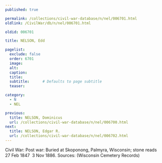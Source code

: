```yaml
---
published: true

permalink: /collections/civil-war-database/n/nel/006701.html
oldlink: /CivilWar/db/n/nel/006701.html

oldid: 006701

title: NELSON, Edd

pagelist:
  exclude: false
  order: 6701
  image: 
  alt:
  caption:
  title:
  subtitle:      # Defaults to page subtitle
  teaser:

category: 
  - N 
  - NEL

previous:
  title: NELSON, Dominicus
  url: /collections/civil-war-database/n/nel/006700.html  
next:
  title: NELSON, Edgar R.
  url: /collections/civil-war-database/n/nel/006702.html   
---
```

Civil War: Post war: Buried at Skoponong, Palmyra, Wisconsin; stone reads &#147;27 Feb 1847 &#150; 3 Nov 1886&#148;. Sources: (Wisconsin Cemetery Records)